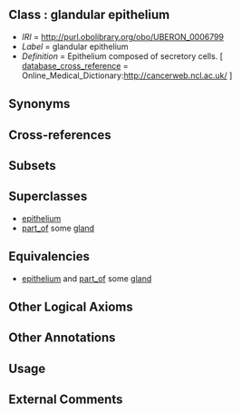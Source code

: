 
## Class : glandular epithelium

 * *IRI* = http://purl.obolibrary.org/obo/UBERON_0006799
 * *Label* = glandular epithelium
 * *Definition* = Epithelium composed of secretory cells. [ [database_cross_reference](../../ef/oboInOwl#hasDbXref.md) = Online_Medical_Dictionary:http://cancerweb.ncl.ac.uk/ ]

## Synonyms


## Cross-references


## Subsets


## Superclasses

 * [epithelium](../../UBERON/83/UBERON_0000483.md)
 * [part_of](../../BFO/50/BFO_0000050.md) some [gland](../../UBERON/30/UBERON_0002530.md)

## Equivalencies

 * [epithelium](../../UBERON/83/UBERON_0000483.md) and [part_of](../../BFO/50/BFO_0000050.md) some [gland](../../UBERON/30/UBERON_0002530.md)

## Other Logical Axioms


## Other Annotations


## Usage


## External Comments

